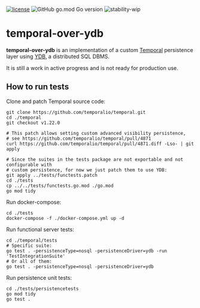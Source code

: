 [![license](https://img.shields.io/github/license/yandex/temporal-over-ydb)](https://github.com/yandex/temporal-over-ydb/blob/main/LICENSE)
![GitHub go.mod Go version](https://img.shields.io/github/go-mod/go-version/yandex/temporal-over-ydb)
![stability-wip](https://img.shields.io/badge/stability-wip-lightgrey.svg)

# temporal-over-ydb

**temporal-over-ydb** is an implementation of a custom [Temporal](https://temporal.io) persistence layer using [YDB](https://ydb.tech),
a distributed SQL DBMS.

It is still a work in active progress and is not ready for production use.

## How to run tests

Clone and patch Temporal source code:
```
git clone https://github.com/temporalio/temporal.git
cd ./temporal
git checkout v1.22.0

# This patch allows setting custom advanced visibility persistence,
# see https://github.com/temporalio/temporal/pull/4871
curl https://github.com/temporalio/temporal/pull/4871.diff -Lso- | git apply

# Since the suites in the tests package are not exportable and not configurable with
# custom persistence, for now we just patch them to use YDB:
git apply ../tests/functests.patch
cd ./tests
cp ../../tests/functests.go.mod ./go.mod
go mod tidy
```

Run docker-compose:
```
cd ./tests
docker-compose -f ./docker-compose.yml up -d
```

Run functional server tests:
```
cd ./temporal/tests
# Specific suite:
go test . -persistenceType=nosql -persistenceDriver=ydb -run 'TestIntegrationSuite'
# Or all of them:
go test . -persistenceType=nosql -persistenceDriver=ydb
```

Run persistence unit tests:
```
cd ./tests/persistencetests
go mod tidy
go test .
```
